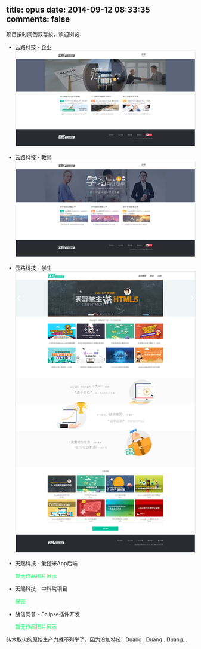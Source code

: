 title: opus
date: 2014-09-12 08:33:35
comments: false
---
项目按时间倒叙存放，欢迎浏览.

- 云路科技 - 企业
	<img src="/imgs/yunlu/enterprise.jpg" alt="云路科技企业端" style="padding:2px;background: #ececec;"/>

- 云路科技 - 教师
	<img src="/imgs/yunlu/teacher.jpg" alt="云路科技教师端" style="padding:2px;background: #ececec;"/>

- 云路科技 - 学生
	<img src="/imgs/yunlu/student.png" alt="云路科技学生端" style="padding:2px;background: #ececec;"/>

- 天赐科技 - 爱挖米App后端
	
	<span style="color: rgb(0, 255, 90);">暂无作品图片展示</span>
	
- 天赐科技 - 中科院项目
	
	<span style="color: rgb(0, 255, 90);">保密</span>

- 战信同普 - Eclipse插件开发

	<span style="color: rgb(0, 255, 90);">暂无作品图片展示</span>

砖木取火的原始生产力就不列举了，因为没加特技...Duang . Duang . Duang...